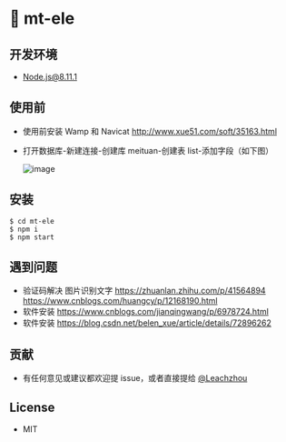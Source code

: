 # 🐢 mt-ele

## 开发环境

- Node.js@8.11.1

## 使用前

- 使用前安装 Wamp 和 Navicat http://www.xue51.com/soft/35163.html
- 打开数据库-新建连接-创建库 meituan-创建表 list-添加字段（如下图）

  ![image](https://user-images.githubusercontent.com/18715564/77198788-a33d8700-6b22-11ea-9d19-144e6d4c9944.png)

## 安装

```
$ cd mt-ele
$ npm i
$ npm start
```

## 遇到问题

- 验证码解决 图片识别文字 https://zhuanlan.zhihu.com/p/41564894 https://www.cnblogs.com/huangcy/p/12168190.html
- 软件安装 https://www.cnblogs.com/jianqingwang/p/6978724.html
- 软件安装 https://blog.csdn.net/belen_xue/article/details/72896262

## 贡献

- 有任何意见或建议都欢迎提 issue，或者直接提给 [@Leachzhou](http://github.com/leachzhou)

## License

- MIT
